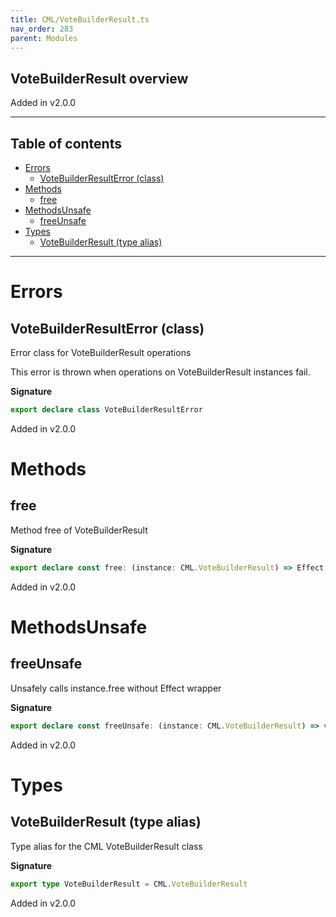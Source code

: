 ```yaml
---
title: CML/VoteBuilderResult.ts
nav_order: 283
parent: Modules
---
```


## VoteBuilderResult overview

Added in v2.0.0

---

<h2 class="text-delta">Table of contents</h2>

- [Errors](#errors)
  - [VoteBuilderResultError (class)](#votebuilderresulterror-class)
- [Methods](#methods)
  - [free](#free)
- [MethodsUnsafe](#methodsunsafe)
  - [freeUnsafe](#freeunsafe)
- [Types](#types)
  - [VoteBuilderResult (type alias)](#votebuilderresult-type-alias)

---

# Errors

## VoteBuilderResultError (class)

Error class for VoteBuilderResult operations

This error is thrown when operations on VoteBuilderResult instances fail.

**Signature**

```ts
export declare class VoteBuilderResultError
```

Added in v2.0.0

# Methods

## free

Method free of VoteBuilderResult

**Signature**

```ts
export declare const free: (instance: CML.VoteBuilderResult) => Effect.Effect<void, VoteBuilderResultError>
```

Added in v2.0.0

# MethodsUnsafe

## freeUnsafe

Unsafely calls instance.free without Effect wrapper

**Signature**

```ts
export declare const freeUnsafe: (instance: CML.VoteBuilderResult) => void
```

Added in v2.0.0

# Types

## VoteBuilderResult (type alias)

Type alias for the CML VoteBuilderResult class

**Signature**

```ts
export type VoteBuilderResult = CML.VoteBuilderResult
```

Added in v2.0.0
